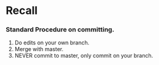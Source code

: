 # Recall

### Standard Procedure on committing.

1. Do edits on your own branch.
2. Merge with master.
3. NEVER commit to master, only commit on your branch.